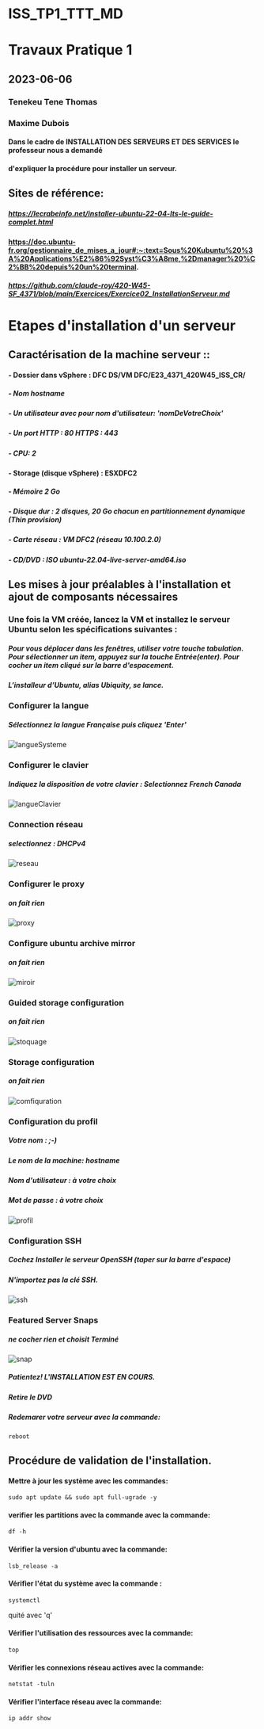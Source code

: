 # ISS_TP1_TTT_MD
# Travaux Pratique 1
 
## 2023-06-06
### Tenekeu Tene Thomas
###  Maxime Dubois

#### Dans le cadre de **INSTALLATION DES SERVEURS ET DES SERVICES** le professeur nous a demandé 
#### d'expliquer la procédure pour installer un serveur.

## Sites de référence:
##### https://lecrabeinfo.net/installer-ubuntu-22-04-lts-le-guide-complet.html
#### https://doc.ubuntu-fr.org/gestionnaire_de_mises_a_jour#:~:text=Sous%20Kubuntu%20%3A%20Applications%E2%86%92Syst%C3%A8me,%2Dmanager%20%C2%BB%20depuis%20un%20terminal.
##### https://github.com/claude-roy/420-W45-SF_4371/blob/main/Exercices/Exercice02_InstallationServeur.md

# Etapes d'installation d'un serveur

## Caractérisation de la machine serveur ::

#### - Dossier dans vSphere : DFC DS/VM DFC/E23_4371_420W45_ISS_CR/
##### - Nom hostname
##### - Un utilisateur avec pour nom d'utilisateur: 'nomDeVotreChoix'
##### - Un port HTTP : 80 HTTPS : 443
##### - CPU: 2
#### - Storage (disque vSphere) : ESXDFC2
##### - Mémoire 2 Go
##### - Disque dur : 2 disques, 20 Go chacun en **partitionnement dynamique (Thin provision)**
##### - Carte réseau : VM DFC2 (réseau 10.100.2.0)
##### - CD/DVD : ISO ubuntu-22.04-live-server-amd64.iso

## Les mises à jour préalables à l'installation et ajout de composants nécessaires

### Une fois la VM créée, lancez la VM et installez le serveur Ubuntu selon les spécifications suivantes :

##### Pour vous déplacer dans les fenêtres, utiliser votre touche tabulation. Pour sélectionner un item, appuyez sur la touche Entrée(enter). Pour cocher un item cliqué sur la barre d'espacement.

##### L’installeur d’Ubuntu, alias Ubiquity, se lance. 

### Configurer la langue
##### Sélectionnez la langue Française puis cliquez 'Enter'
![langueSysteme](https://github.com/Tenekeu0/ISS_TP1_TTT_MD/assets/86843996/22d462da-7d7b-4d86-b635-5b587b45d4e9)

### Configurer le clavier
##### Indiquez la disposition de votre clavier : Selectionnez French Canada 
![langueClavier](https://github.com/Tenekeu0/ISS_TP1_TTT_MD/assets/86843996/46845cec-4086-4fba-ad24-5d2b9538c3dd)

### Connection réseau
##### selectionnez : DHCPv4
![reseau](https://github.com/Tenekeu0/ISS_TP1_TTT_MD/assets/86843996/360d08d8-26ad-4807-aed4-35dd762174b0)

### Configurer le proxy
##### on fait rien
![proxy](https://github.com/Tenekeu0/ISS_TP1_TTT_MD/assets/86843996/4dff2853-ca82-48f9-9628-7588a5ffe395)

### Configure ubuntu archive mirror
##### on fait rien
![miroir](https://github.com/Tenekeu0/ISS_TP1_TTT_MD/assets/86843996/4e5ecf7c-9238-411a-bd67-ebfa4ad2ae81)

### Guided storage configuration
##### on fait rien
![stoquage](https://github.com/Tenekeu0/ISS_TP1_TTT_MD/assets/86843996/c2dc63c4-86ca-4be1-861a-dd13f09d1cda)

### Storage configuration
##### on fait rien
![comfiquration](https://github.com/Tenekeu0/ISS_TP1_TTT_MD/assets/86843996/7a56147d-b612-4717-8235-033de552d6cd)


### Configuration du profil

##### Votre nom : ;-)
##### Le nom de la machine: hostname
##### Nom d'utilisateur : à votre choix
##### Mot de passe : à votre choix
![profil](https://github.com/Tenekeu0/ISS_TP1_TTT_MD/assets/86843996/5c730b9f-dd70-4f84-950c-0aff04920b4f)

### Configuration SSH 
##### Cochez Installer le serveur OpenSSH (taper sur la barre d'espace) 
#####  N'importez pas la clé SSH.
![ssh](https://github.com/Tenekeu0/ISS_TP1_TTT_MD/assets/86843996/f4cc67f8-8135-4963-8254-229ff599d274)


### Featured Server Snaps
##### ne cocher rien et choisit Terminé
![snap](https://github.com/Tenekeu0/ISS_TP1_TTT_MD/assets/86843996/f5632f8e-e0d5-4119-b5ff-f5f66d3453e8)

##### Patientez! L'INSTALLATION EST EN COURS.
##### Retire le DVD
##### Redemarer votre serveur avec la commande:
```
reboot
```

## Procédure de validation de l'installation.

#### Mettre à jour les système avec les commandes:
```
sudo apt update && sudo apt full-ugrade -y
```

#### verifier les partitions avec la commande avec la commande: 
```
df -h
```
#### Vérifier la version d'ubuntu avec la commande: 
```
lsb_release -a
```
#### Vérifier l'état du système avec la commande : 
```
systemctl 
```
quité avec 'q'
#### Vérifier l'utilisation des ressources avec la commande: 
```
top
```
#### Vérifier les connexions réseau actives avec la commande: 
```
netstat -tuln
```
#### Vérifier l'interface réseau avec la commande: 
```
ip addr show
```
